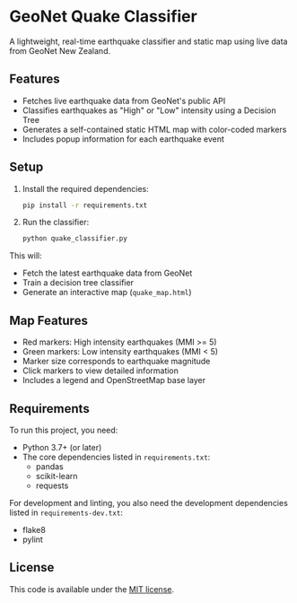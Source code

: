 # GeoNet Quake Classifier

A lightweight, real-time earthquake classifier and static map using live data from GeoNet New Zealand.

## Features

- Fetches live earthquake data from GeoNet's public API
- Classifies earthquakes as "High" or "Low" intensity using a Decision Tree
- Generates a self-contained static HTML map with color-coded markers
- Includes popup information for each earthquake event

## Setup

1. Install the required dependencies:

    ```bash
    pip install -r requirements.txt
    ```

2. Run the classifier:

    ```bash
    python quake_classifier.py
    ```

This will:

- Fetch the latest earthquake data from GeoNet
- Train a decision tree classifier
- Generate an interactive map (`quake_map.html`)

## Map Features

- Red markers: High intensity earthquakes (MMI >= 5)
- Green markers: Low intensity earthquakes (MMI < 5)
- Marker size corresponds to earthquake magnitude
- Click markers to view detailed information
- Includes a legend and OpenStreetMap base layer

## Requirements

To run this project, you need:

- Python 3.7+ (or later)
- The core dependencies listed in `requirements.txt`:
  - pandas
  - scikit-learn
  - requests

For development and linting, you also need the development dependencies listed in `requirements-dev.txt`:

- flake8
- pylint

## License

This code is available under the [MIT license](http://opensource.org/licenses/MIT).
